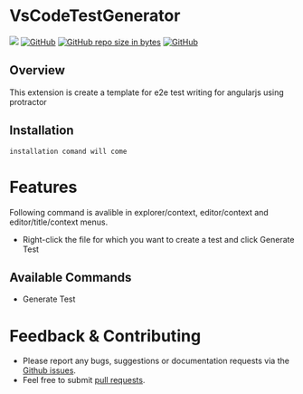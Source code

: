 # VsCodeTestGenerator


[![](https://vsmarketplacebadge.apphb.com/version-short/karanba.vscode-tortoisehg-commands.svg)](https://eksisozluk.com) [![GitHub](https://img.shields.io/github/license/karanba/VSCode-TortoiseHg-Commands.svg)](https://raw.githubusercontent.com/karanba/VSCode-TortoiseHg-Commands/master/LICENSE) [![GitHub repo size in bytes](https://img.shields.io/github/repo-size/karanba/VSCode-TortoiseHg-Commands.svg)](https://github.com/nto4/VsCodeTestGenerator) [![GitHub](https://img.shields.io/github/issues/karanba/VSCode-TortoiseHg-Commands.svg?style=flat-square)](https://github.com/nto4/VsCodeTestGenerator/issues) 


## Overview

This extension is create a template for e2e test writing for angularjs using  protractor

## Installation

```
installation comand will come
```

# Features
Following command is avalible in explorer/context, editor/context and editor/title/context menus.
 
* Right-click the file for which you want to create a test and click Generate Test


## Available Commands
* Generate Test

# Feedback & Contributing

 * Please report any bugs, suggestions or documentation requests via the [Github issues](https://github.com/nto4/VsCodeTestGenerator/issues).
 * Feel free to submit [pull requests](https://github.com/nto4/VsCodeTestGenerator/pulls).